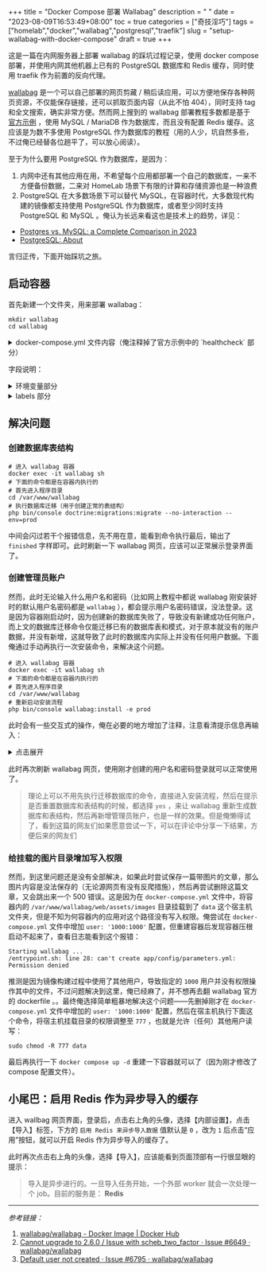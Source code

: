 +++
title = "Docker Compose 部署 Wallabag"
description = " "
date = "2023-08-09T16:53:49+08:00"
toc = true
categories = ["奇技淫巧"]
tags = ["homelab","docker","wallabag","postgresql","traefik"]
slug = "setup-wallabag-with-docker-compose"
draft = true
+++

这是一篇在内网服务器上部署 wallabag 的踩坑过程记录，使用 docker compose 部署，并使用内网其他机器上已有的 PostgreSQL 数据库和 Redis 缓存，同时使用 traefik 作为前置的反向代理。

[wallabag](https://github.com/wallabag/wallabag) 是一个可以自己部署的网页剪藏 / 稍后读应用，可以方便地保存各种网页资源，不仅能保存链接，还可以抓取页面内容（从此不怕 404），同时支持 tag 和全文搜索，确实非常方便。然而网上搜到的 wallabag 部署教程多数都是基于 [官方示例](https://github.com/wallabag/docker#docker-compose) ，使用 MySQL / MariaDB 作为数据库，而且没有配置 Redis 缓存。这应该是为数不多使用 PostgreSQL 作为数据库的教程（用的人少，坑自然多些，不过俺已经替各位趟平了，可以放心阅读）。

至于为什么要用 PostgreSQL 作为数据库，是因为：
1. 内网中还有其他应用在用，不希望每个应用都部署一个自己的数据库，一来不方便备份数据，二来对 HomeLab 场景下有限的计算和存储资源也是一种浪费
2. PostgreSQL 在大多数场景下可以替代 MySQL，在容器时代，大多数现代构建的镜像都支持使用 PostgreSQL 作为数据库，或者至少同时支持 PostgreSQL 和 MySQL 。俺认为长远来看这也是技术上的趋势，详见：
  - [Postgres vs. MySQL: a Complete Comparison in 2023](https://www.bytebase.com/blog/postgres-vs-mysql/)
  - [PostgreSQL: About](https://www.postgresql.org/about/)

言归正传，下面开始踩坑之旅。

## 启动容器

首先新建一个文件夹，用来部署 wallabag：

```shell
mkdir wallabag
cd wallabag
```

<details>
<summary>
docker-compose.yml 文件内容（俺注释掉了官方示例中的 `healthcheck` 部分）
</summary>

```yaml
version: '3'

x-common: &default
  restart: unless-stopped
  networks:
    - traefik
  logging:
    driver: json-file
    options:
      max-size: '10m'
  environment: &default-environment
    TZ: Asia/Shanghai

services:
  wallabag:
    <<: *default
    image: wallabag/wallabag:2.6.2
    container_name: wallabag
    volumes:
      # 将图片挂载出来存储
      - ./data:/var/www/wallabag/web/assets/images
    environment:
      <<: *default-environment
      POSTGRES_USER: homelab_pgsql
      POSTGRES_PASSWORD: homelab_pgsql
      SYMFONY__ENV__DATABASE_DRIVER: pdo_pgsql
      SYMFONY__ENV__DATABASE_HOST: 192.168.1.11
      SYMFONY__ENV__DATABASE_PORT: '5432'
      SYMFONY__ENV__DATABASE_NAME: wallabag
      SYMFONY__ENV__DATABASE_USER: homelab_pgsql
      SYMFONY__ENV__DATABASE_PASSWORD: homelab_pgsql
      SYMFONY__ENV__LOCALE: zh
      SYMFONY__ENV__DOMAIN_NAME: https://wallabag.he-sb.home
      SYMFONY__ENV__SERVER_NAME: wallabag on HE-SB home
      SYMFONY__ENV__REDIS_HOST: 192.168.1.11
      SYMFONY__ENV__REDIS_PORT: '6379'
      # Redis 密码
      # Redis 部署时未配置密码的话删掉就行了
      SYMFONY__ENV__REDIS_PASSWORD: homelab_redis
    labels:
      traefik.enable: 'true'
      traefik.docker.network: traefik
      # http 配置
      traefik.http.routers.wallabag-http.entrypoints: http
      traefik.http.routers.wallabag-http.rule: Host(`wallabag.he-sb.home`)
      traefik.http.routers.wallabag-http.service: noop@internal
      traefik.http.routers.wallabag-http.middlewares: https-redirect@file
      # https 配置
      traefik.http.routers.wallabag.entrypoints: https
      traefik.http.routers.wallabag.tls: 'true'
      traefik.http.routers.wallabag.rule: Host(`wallabag.he-sb.home`)
      traefik.http.services.wallabag.loadbalancer.server.port: '80'
    # healthcheck:
      # test: ["CMD", "wget" ,"--no-verbose", "--tries=1", "--spider", "http://localhost"]
      # interval: 1m
      # timeout: 3s

networks:
  traefik:
    external: true
```
</details>

字段说明：

<details>
<summary>
环境变量部分
</summary>

- `POSTGRES_USER` 和 `POSTGRES_PASSWORD`
  - PostgreSQL 数据库的用户名和密码
- `SYMFONY__ENV__DATABASE_DRIVER`
  - 指定数据库类型为 PostgreSQL
- `SYMFONY__ENV__DATABASE_HOST`
  - 数据库地址
- `SYMFONY__ENV__DATABASE_PORT`
  - 数据库端口
  - 如果 PostgreSQL 部署时没有修改端口，那么默认应该就是 `5432` ，这一行可以直接删掉
- `SYMFONY__ENV__DATABASE_NAME`
  - 数据库名称
- `SYMFONY__ENV__DATABASE_USER` 和 `SYMFONY__ENV__DATABASE_PASSWORD`
  - PostgreSQL 数据库的用户名和密码
  - 和上方环境变量的区别是，上面的是给容器内的初始化脚本用的，而这两个是给容器内的 php 程序用的（俺也不晓得为啥要整两份。。）
- `SYMFONY__ENV__LOCALE`
  - 修改默认语言为中文
  - 原本的默认语言是英语（ `en` ）
- `SYMFONY__ENV__DOMAIN_NAME`
  - 程序反代后的完整 URL
  - 需要带上协议名称（https / http）
- `SYMFONY__ENV__SERVER_NAME`
  - 程序的主机名
  - 可以随便起一个，不是很影响，删掉也没关系
- `SYMFONY__ENV__REDIS_HOST` 和 `SYMFONY__ENV__REDIS_PORT`
  - Redis 的地址和端口
  - 如果 Redis 也部署在同一台宿主机上，这里最好使用宿主机的局域网 IP，而不是 `127.0.0.1`
- `SYMFONY__ENV__REDIS_PASSWORD`
  - Redis 的密码
  - 如果 Redis 部署时未配置密码，直接删掉这一行就好了

</details>

<details>
<summary>
labels 部分
</summary>

`labels` 部分是提供给 traefik 用于服务发现的，如果你用的是 NPM 或者 caddy 之类的反代，可以将容器的 `80` 端口暴露出来，然后直接将域名反代至容器暴露出来的端口，然后删掉 `docker-compose.yml` 文件中的 `networks` 和 `labels` 部分即可。

`docker compose up -d` 将容器启动后，访问 `wallabag.he-sb.home` ，不出意外的话应该会显示 `500` 错误，推测是因为俺直接连接了已有的 PostgreSQL 数据库，而 wallabag 在已有的数据库中新建数据库失败了，所以服务没法正常运行。下面来手动修复一下这个问题。

</details>

## 解决问题

### 创建数据库表结构

```shell
# 进入 wallabag 容器
docker exec -it wallabag sh
# 下面的命令都是在容器内执行的
# 首先进入程序目录
cd /var/www/wallabag
# 执行数据库迁移（用于创建正常的表结构）
php bin/console doctrine:migrations:migrate --no-interaction --env=prod
```

中间会闪过若干个报错信息，先不用在意，能看到命令执行最后，输出了 `finished` 字样即可。此时刷新一下 wallabag 网页，应该可以正常展示登录界面了。

### 创建管理员账户

然而，此时无论输入什么用户名和密码（比如网上教程中都说 wallabag 刚安装好时的默认用户名密码都是 `wallabag` ），都会提示用户名密码错误，没法登录。这是因为容器刚启动时，因为创建新的数据库失败了，导致没有新建成功任何账户，而上文的数据库迁移命令仅能迁移已有的数据库表和模式，对于原本就没有的账户数据，并没有新增，这就导致了此时的数据库内实际上并没有任何用户数据。下面俺通过手动再执行一次安装命令，来解决这个问题。

```shell
# 进入 wallabag 容器
docker exec -it wallabag sh
# 下面的命令都是在容器内执行的
# 首先进入程序目录
cd /var/www/wallabag
# 重新启动安装流程
php bin/console wallabag:install -e prod
```

此时会有一些交互式的操作，俺在必要的地方增加了注释，注意看清提示信息再输入：

<details>
<summary>
点击展开
</summary>

```shell
wallabag installer
==================

Step 1 of 4: Checking system requirements.
------------------------------------------

 ------------------------ -------- ---------------- 
  Checked                  Status   Recommendation  
 ------------------------ -------- ---------------- 
  PDO Driver (pdo_pgsql)   OK!                      
  Database connection      OK!                      
  Database version         OK!                      
  curl_exec                OK!                      
  curl_multi_init          OK!                      
 ------------------------ -------- ---------------- 

 [OK] Success! Your system can run wallabag properly.

Step 2 of 4: Setting up database.
---------------------------------

# 因为已经通过数据库迁移命令创建成功了数据库
# 此处不需要重置数据库，避免影响其他数据
# 直接输入 no 后回车即可
 It appears that your database already exists. Would you like to reset it? (yes/no) [no]:
 > no

# 同上，输入 no 后回车即可
 Seems like your database contains schema. Do you want to reset it? (yes/no) [no]:
 > no

 Clearing the cache...

 Database successfully setup.

Step 3 of 4: Administration setup.
----------------------------------

# 进入这个流程的唯一目的就在这里
# 输入 yes 并回车，创建一个新的管理员账户
 Would you like to create a new admin user (recommended)? (yes/no) [yes]:
 > yes

# 要新建的用户名
# 不输入直接回车，会使用默认值 wallabag
 Username [wallabag]:
 > admin

# 设置密码
# 密码不会回显，而且只能输入一次，没有二次输入校验
# 注意别打错字，否则只能重新创建了
# 不输入直接回车，会使用默认值 wallabag
 Password [wallabag]:
 > 

# 输入用户对应的邮箱
# 不输入直接回车，会使用默认值 wallabag@wallabag.io
 Email [wallabag@wallabag.io]:
 > wallabag@he-sb.home

 Administration successfully setup.

Step 4 of 4: Config setup.
--------------------------

 Config successfully setup.

 [OK] wallabag has been successfully installed.
 [OK] You can now configure your web server, see https://doc.wallabag.org
```

</details>

此时再次刷新 wallabag 网页，使用刚才创建的用户名和密码登录就可以正常使用了。

> 理论上可以不用先执行迁移数据库的命令，直接进入安装流程，然后在提示是否重置数据库和表结构的时候，都选择 `yes` ，来让 wallabag 重新生成数据库和表结构，然后再新增管理员账户，也是一样的效果。但是俺懒得试了，看到这篇的网友们如果愿意尝试一下，可以在评论中分享一下结果，方便后来的网友们

### 给挂载的图片目录增加写入权限

然而，到这里问题还是没有全部解决，如果此时尝试保存一篇带图片的文章，那么图片内容是没法保存的（无论源网页有没有反爬措施），然后再尝试删除这篇文章，又会跳出来一个 500 错误。这是因为在 `docker-compose.yml` 文件中，将容器内的 `/var/www/wallabag/web/assets/images` 目录挂载到了 `data` 这个宿主机文件夹，但是不知为何容器内的应用对这个路径没有写入权限。俺尝试在 `docker-compose.yml` 文件中增加 `user: '1000:1000'` 配置，但重建容器后发现容器压根启动不起来了，查看日志能看到这个报错：

```log
Starting wallabag ...
/entrypoint.sh: line 28: can't create app/config/parameters.yml: Permission denied
```

推测是因为镜像构建过程中使用了其他用户，导致指定的 `1000` 用户并没有权限操作其中的文件，不过问题解决到这里，俺已经麻了，并不想再去翻 wallabag 官方的 dockerfile 。。最终俺选择简单粗暴地解决这个问题——先删掉刚才在 `docker-compose.yml` 文件中增加的 `user: '1000:1000'` 配置，然后在宿主机执行下面这个命令，将宿主机挂载目录的权限调整至 `777` ，也就是允许（任何）其他用户读写：

```shell
sudo chmod -R 777 data
```

最后再执行一下 `docker compose up -d` 重建一下容器就可以了（因为刚才修改了 compose 配置文件）。

## 小尾巴：启用 Redis 作为异步导入的缓存

进入 wallbag 网页界面，登录后，点击右上角的头像，选择【内部设置】，点击【导入】标签，下方的 `启用 Redis 来异步导入数据` 值默认是 `0` ，改为 `1` 后点击“应用”按钮，就可以开启 Redis 作为异步导入的缓存了。

此时再次点击右上角的头像，选择【导入】，应该能看到页面顶部有一行很显眼的提示：

> 导入是异步进行的。一旦导入任务开始，一个外部 worker 就会一次处理一个 job。目前的服务是： **Redis**

---

*参考链接：*
1. [wallabag/wallabag - Docker Image | Docker Hub](https://hub.docker.com/r/wallabag/wallabag)
2. [Cannot upgrade to 2.6.0 / Issue with scheb_two_factor · Issue #6649 · wallabag/wallabag](https://github.com/wallabag/wallabag/issues/6649#issuecomment-1616021842)
3. [Default user not created · Issue #6795 · wallabag/wallabag](https://github.com/wallabag/wallabag/issues/6795#issuecomment-1665284333)
